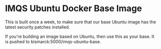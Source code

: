 IMQS Ubuntu Docker Base Image
=============================

This is built once a week, to make sure that our base Ubuntu image has the latest security patches installed.

If you're building an image based on Ubuntu, then use this as your base. It is pushed to bismarck:5000/imqs-ubuntu-base.
